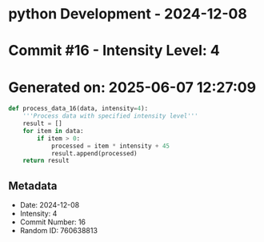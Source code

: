 ﻿# python Development - 2024-12-08
# Commit #16 - Intensity Level: 4
# Generated on: 2025-06-07 12:27:09
```python
def process_data_16(data, intensity=4):
    '''Process data with specified intensity level'''
    result = []
    for item in data:
        if item > 0:
            processed = item * intensity + 45
            result.append(processed)
    return result
```
## Metadata
- Date: 2024-12-08
- Intensity: 4
- Commit Number: 16
- Random ID: 760638813
